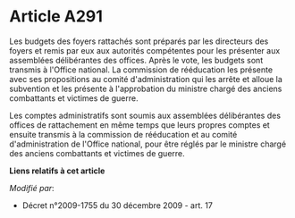 # Article A291

Les budgets des foyers rattachés sont préparés par les directeurs des foyers et remis par eux aux autorités compétentes pour
les présenter aux assemblées délibérantes des offices. Après le vote, les budgets sont transmis à l'Office national. La
commission de rééducation les présente avec ses propositions au comité d'administration qui les arrête et alloue la
subvention et les présente à l'approbation du       ministre chargé des anciens combattants et victimes de guerre. 

Les comptes administratifs sont soumis aux assemblées délibérantes des offices de rattachement en même temps que leurs
propres comptes et ensuite transmis à la commission de rééducation et au comité d'administration de l'Office national, pour
être réglés par le       ministre chargé des anciens combattants et victimes de guerre.

**Liens relatifs à cet article**

_Modifié par_:

  - Décret n°2009-1755 du 30 décembre 2009 - art. 17
